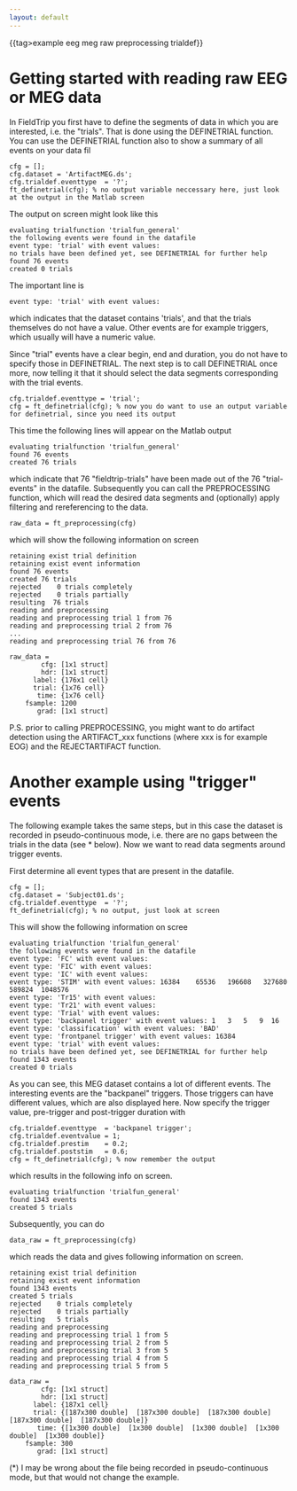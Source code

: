 ```yaml
---
layout: default
---
```


{{tag>example eeg meg raw preprocessing trialdef}}

# Getting started with reading raw EEG or MEG data

In FieldTrip you first have to define the segments of data in which you are interested, i.e. the "trials". That is done using the DEFINETRIAL function. You can use the DEFINETRIAL function also to show a summary of all events on your data fil

	
	cfg = [];
	cfg.dataset = 'ArtifactMEG.ds';
	cfg.trialdef.eventtype  = '?';
	ft_definetrial(cfg); % no output variable neccessary here, just look at the output in the Matlab screen


The output on screen might look like this

	
	evaluating trialfunction 'trialfun_general'
	the following events were found in the datafile
	event type: 'trial' with event values: 
	no trials have been defined yet, see DEFINETRIAL for further help
	found 76 events
	created 0 trials


The important line is 

	
	event type: 'trial' with event values: 

which indicates that the dataset contains 'trials', and that the trials themselves do not have a value. Other events are for example triggers, which usually will have a numeric value.

Since "trial" events have a clear begin, end and duration, you do not have to specify those in DEFINETRIAL. The next step is to call DEFINETRIAL once more, now telling it that it should select the data segments corresponding with the trial events.

	
	cfg.trialdef.eventtype = 'trial';
	cfg = ft_definetrial(cfg); % now you do want to use an output variable for definetrial, since you need its output


This time the following lines will appear on the Matlab output

	
	evaluating trialfunction 'trialfun_general'
	found 76 events
	created 76 trials

which indicate that 76 "fieldtrip-trials" have been made out of the 76 "trial-events" in the datafile. Subsequently you can call the PREPROCESSING function, which will read the desired data segments and (optionally) apply filtering and rereferencing to the data.

	
	raw_data = ft_preprocessing(cfg)


which will show the following information on screen

	
	retaining exist trial definition
	retaining exist event information
	found 76 events
	created 76 trials
	rejected    0 trials completely
	rejected    0 trials partially
	resulting  76 trials
	reading and preprocessing
	reading and preprocessing trial 1 from 76
	reading and preprocessing trial 2 from 76
	...
	reading and preprocessing trial 76 from 76
	
	raw_data = 
	        cfg: [1x1 struct]
	        hdr: [1x1 struct]
	      label: {176x1 cell}
	      trial: {1x76 cell}
	       time: {1x76 cell}
	    fsample: 1200
	       grad: [1x1 struct]


P.S. prior to calling PREPROCESSING, you might want to do artifact detection using the ARTIFACT_xxx functions (where xxx is for example EOG) and the REJECTARTIFACT function.

# Another example using "trigger" events

The following example takes the same steps, but in this case the dataset is recorded in pseudo-continuous mode, i.e. there are no gaps between the trials in the data (see * below). Now we want to read data segments around trigger events.

First determine all event types that are present in the datafile.

	
	cfg = [];
	cfg.dataset = 'Subject01.ds';
	cfg.trialdef.eventtype  = '?';
	ft_definetrial(cfg); % no output, just look at screen


This will show the following information on scree

	
	evaluating trialfunction 'trialfun_general'
	the following events were found in the datafile
	event type: 'FC' with event values: 
	event type: 'FIC' with event values: 
	event type: 'IC' with event values: 
	event type: 'STIM' with event values: 16384    65536   196608   327680   589824  1048576
	event type: 'Tr15' with event values: 
	event type: 'Tr21' with event values: 
	event type: 'Trial' with event values: 
	event type: 'backpanel trigger' with event values: 1   3   5   9  16
	event type: 'classification' with event values: 'BAD' 
	event type: 'frontpanel trigger' with event values: 16384
	event type: 'trial' with event values: 
	no trials have been defined yet, see DEFINETRIAL for further help
	found 1343 events
	created 0 trials


As you can see, this MEG dataset contains a lot of different events. The interesting events are the "backpanel" triggers. Those triggers can have different values, which are also displayed here. Now specify the trigger value, pre-trigger and post-trigger duration  with 

	
	cfg.trialdef.eventtype  = 'backpanel trigger';
	cfg.trialdef.eventvalue = 1;
	cfg.trialdef.prestim    = 0.2;
	cfg.trialdef.poststim   = 0.6;
	cfg = ft_definetrial(cfg); % now remember the output


which results in the following info on screen.

	
	evaluating trialfunction 'trialfun_general'
	found 1343 events
	created 5 trials


Subsequently, you can do 

	
	data_raw = ft_preprocessing(cfg)


which reads the data and gives following information on screen.

	
	retaining exist trial definition
	retaining exist event information
	found 1343 events
	created 5 trials
	rejected    0 trials completely
	rejected    0 trials partially
	resulting   5 trials
	reading and preprocessing
	reading and preprocessing trial 1 from 5
	reading and preprocessing trial 2 from 5
	reading and preprocessing trial 3 from 5
	reading and preprocessing trial 4 from 5
	reading and preprocessing trial 5 from 5
	
	data_raw = 
	        cfg: [1x1 struct]
	        hdr: [1x1 struct]
	      label: {187x1 cell}
	      trial: {[187x300 double]  [187x300 double]  [187x300 double]  [187x300 double]  [187x300 double]}
	       time: {[1x300 double]  [1x300 double]  [1x300 double]  [1x300 double]  [1x300 double]}
	    fsample: 300
	       grad: [1x1 struct]


(*) I may be wrong about the file being recorded in pseudo-continuous mode, but that would not change the example.

